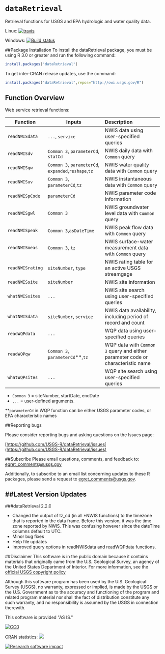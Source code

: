 `dataRetrieval`
=============
Retrieval functions for USGS and EPA hydrologic and water quality data.

Linux: [![travis](https://travis-ci.org/USGS-R/dataRetrieval.svg?branch=master)](https://travis-ci.org/USGS-R/dataRetrieval)

Windows: [![Build status](https://ci.appveyor.com/api/projects/status/msanha92b500grr7?svg=true)](https://ci.appveyor.com/project/ldecicco-USGS/dataretrieval-787)

##Package Installation
To install the dataRetrieval package, you must be using R 3.0 or greater and run the following command:

```R
install.packages("dataRetrieval")
```

To get inter-CRAN release updates, use the command:
```r
install.packages("dataRetrieval",repos="http://owi.usgs.gov/R")
```

## Function Overview

Web service retrieval functions:

|Function | Inputs | Description | 
| -------------| ------------------------|:-------------|
|`readNWISdata` | `...`, `service` | NWIS data using user-specified queries |
|`readNWISdv` | `Common 3`, `parameterCd`, `statCd` | NWIS daily data with `Common` query |
|`readNWISqw` | `Common 3`, `parameterCd`, `expanded`,`reshape`,`tz` | NWIS water quality data with `Common` query |
|`readNWISuv` | `Common 3`, `parameterCd`,`tz` | NWIS instantaneous data with `Common` query |
|`readNWISpCode` | `parameterCd` | NWIS parameter code information |
|`readNWISgwl` | `Common 3` | NWIS groundwater level data with `Common` query |
|`readNWISpeak` | `Common 3`,`asDateTime` | NWIS peak flow data with `Common` query |
|`readNWISmeas` | `Common 3`, `tz` | NWIS surface-water measurement data with `Common` query |
|`readNWISrating` | `siteNumber`, `type` | NWIS rating table for an active USGS streamgage |
|`readNWISsite` | `siteNumber` | NWIS site information |
|`whatNWISsites` | `...` | NWIS site search using user-specified queries |
|`whatNWISdata` | `siteNumber`, `service` | NWIS data availability, including period of record and count |
|`readWQPdata` | `...` | WQP data using user-specified queries |
|`readWQPqw` | `Common 3`, `parameterCd`**,`tz` | WQP data with `Common 3` query and either parameter code or characteristic name|
|`whatWQPsites` | `...` | WQP site search using user-specified queries |

* `Common 3` = siteNumber, startDate, endDate
* `...` = user-defined arguments.

**`parameterCd` in WQP function can be either USGS parameter codes, or EPA characteristic names

##Reporting bugs

Please consider reporting bugs and asking questions on the Issues page:

[https://github.com/USGS-R/dataRetrieval/issues](https://github.com/USGS-R/dataRetrieval/issues)


##Subscribe
Please email questions, comments, and feedback to: 
egret_comments@usgs.gov

Additionally, to subscribe to an email list concerning updates to these R packages, please send a request to egret_comments@usgs.gov.

##Latest Version Updates
---------------
###dataRetrieval 2.2.0
* Changed the output of tz_cd (in all *NWIS functions) to the timezone that is reported in the data frame. Before this version, it was the time zone reported by NWIS. This was confusing however since the dateTime columns default to UTC.
* Minor bug fixes
* Help file updates
* Improved query options in readNWISdata and readWQPdata functions.


##Disclaimer
This software is in the public domain because it contains materials that originally came from the U.S. Geological Survey, an agency of the United States Department of Interior. For more information, see the [official USGS copyright policy](http://www.usgs.gov/visual-id/credit_usgs.html#copyright/ "official USGS copyright policy")

Although this software program has been used by the U.S. Geological Survey (USGS), no warranty, expressed or implied, is made by the USGS or the U.S. Government as to the accuracy and functioning of the program and related program material nor shall the fact of distribution constitute any such warranty, and no responsibility is assumed by the USGS in connection therewith.

This software is provided "AS IS."

 [
    ![CC0](http://i.creativecommons.org/p/zero/1.0/88x31.png)
  ](http://creativecommons.org/publicdomain/zero/1.0/)

CRAN statistics:
[![](http://cranlogs.r-pkg.org/badges/dataRetrieval)](http://cran.rstudio.com/web/packages/dataRetrieval/index.html)

[![Research software impact](http://depsy.org/api/package/cran/dataRetrieval/badge.svg)](http://depsy.org/package/r/dataRetrieval)
